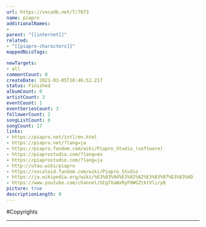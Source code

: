 ```yaml
---
url: https://vocadb.net/T/7873
name: piapro
additionalNames: 
- 
parent: "[[internet]]"
related:
- "[[piapro-characters]]"
mappedNicoTags:

newTargets:
- all
commentCount: 0
createDate: 2021-03-05T18:46:52.217
status: Finished
albumCount: 0
artistCount: 3
eventCount: 1
eventSeriesCount: 3
followerCount: 2
songListCount: 0
songCount: 17
links: 
- https://piapro.net/intl/en.html
- https://piapro.net/?lang=ja
- https://piapro.fandom.com/wiki/Piapro_Studio_(software)
- https://piaprostudio.com/?lang=en
- https://piaprostudio.com/?lang=ja
- http://utau.wiki/piapro
- https://vocaloid.fandom.com/wiki/Piapro_Studio
- https://ja.wikipedia.org/wiki/%E3%83%94%E3%82%A2%E3%83%97%E3%83%AD
- https://www.youtube.com/channel/UCgfXaWxRyF0WGZtktVliryQ
picture: true
descriptionLength: 0
---
```


#Copyrights



---

